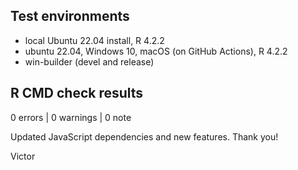 ## Test environments
* local Ubuntu 22.04 install, R 4.2.2
* ubuntu 22.04, Windows 10, macOS (on GitHub Actions), R 4.2.2
* win-builder (devel and release)

## R CMD check results

0 errors | 0 warnings | 0 note

Updated JavaScript dependencies and new features.
Thank you!

Victor
